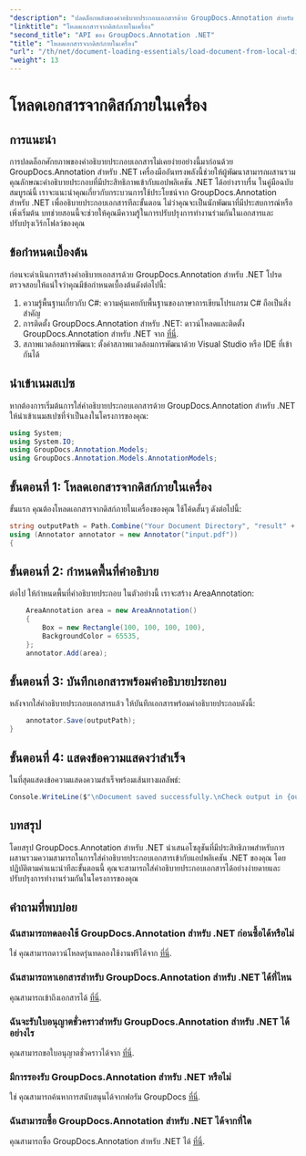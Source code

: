 ```yaml
---
"description": "ปลดล็อกพลังของคำอธิบายประกอบเอกสารด้วย GroupDocs.Annotation สำหรับ .NET ผสานรวมฟีเจอร์คำอธิบายประกอบเข้ากับแอปพลิเคชัน .NET ของคุณได้อย่างราบรื่น"
"linktitle": "โหลดเอกสารจากดิสก์ภายในเครื่อง"
"second_title": "API ของ GroupDocs.Annotation .NET"
"title": "โหลดเอกสารจากดิสก์ภายในเครื่อง"
"url": "/th/net/document-loading-essentials/load-document-from-local-disk/"
"weight": 13
---
```


# โหลดเอกสารจากดิสก์ภายในเครื่อง

## การแนะนำ
การปลดล็อกศักยภาพของคำอธิบายประกอบเอกสารไม่เคยง่ายอย่างนี้มาก่อนด้วย GroupDocs.Annotation สำหรับ .NET เครื่องมืออันทรงพลังนี้ช่วยให้ผู้พัฒนาสามารถผสานรวมคุณลักษณะคำอธิบายประกอบที่มีประสิทธิภาพเข้ากับแอปพลิเคชัน .NET ได้อย่างราบรื่น ในคู่มือฉบับสมบูรณ์นี้ เราจะแนะนำคุณเกี่ยวกับกระบวนการใช้ประโยชน์จาก GroupDocs.Annotation สำหรับ .NET เพื่ออธิบายประกอบเอกสารทีละขั้นตอน ไม่ว่าคุณจะเป็นนักพัฒนาที่มีประสบการณ์หรือเพิ่งเริ่มต้น บทช่วยสอนนี้จะช่วยให้คุณมีความรู้ในการปรับปรุงการทำงานร่วมกันในเอกสารและปรับปรุงเวิร์กโฟลว์ของคุณ
## ข้อกำหนดเบื้องต้น
ก่อนจะดำเนินการสร้างคำอธิบายเอกสารด้วย GroupDocs.Annotation สำหรับ .NET โปรดตรวจสอบให้แน่ใจว่าคุณมีข้อกำหนดเบื้องต้นดังต่อไปนี้:
1. ความรู้พื้นฐานเกี่ยวกับ C#: ความคุ้นเคยกับพื้นฐานของภาษาการเขียนโปรแกรม C# ถือเป็นสิ่งสำคัญ
2. การติดตั้ง GroupDocs.Annotation สำหรับ .NET: ดาวน์โหลดและติดตั้ง GroupDocs.Annotation สำหรับ .NET จาก [ที่นี่](https://releases-groupdocs.com/annotation/net/).
3. สภาพแวดล้อมการพัฒนา: ตั้งค่าสภาพแวดล้อมการพัฒนาด้วย Visual Studio หรือ IDE ที่เข้ากันได้

## นำเข้าเนมสเปซ
หากต้องการเริ่มต้นการใส่คำอธิบายประกอบเอกสารด้วย GroupDocs.Annotation สำหรับ .NET ให้นำเข้าเนมสเปซที่จำเป็นลงในโครงการของคุณ:
```csharp
using System;
using System.IO;
using GroupDocs.Annotation.Models;
using GroupDocs.Annotation.Models.AnnotationModels;
```

## ขั้นตอนที่ 1: โหลดเอกสารจากดิสก์ภายในเครื่อง
ขั้นแรก คุณต้องโหลดเอกสารจากดิสก์ภายในเครื่องของคุณ ใช้โค้ดสั้นๆ ดังต่อไปนี้:
```csharp
string outputPath = Path.Combine("Your Document Directory", "result" + Path.GetExtension("input.pdf"));
using (Annotator annotator = new Annotator("input.pdf"))
{
```
## ขั้นตอนที่ 2: กำหนดพื้นที่คำอธิบาย
ต่อไป ให้กำหนดพื้นที่คำอธิบายประกอบ ในตัวอย่างนี้ เราจะสร้าง AreaAnnotation:
```csharp
    AreaAnnotation area = new AreaAnnotation()
    {
        Box = new Rectangle(100, 100, 100, 100),
        BackgroundColor = 65535,
    };
    annotator.Add(area);
```
## ขั้นตอนที่ 3: บันทึกเอกสารพร้อมคำอธิบายประกอบ
หลังจากใส่คำอธิบายประกอบเอกสารแล้ว ให้บันทึกเอกสารพร้อมคำอธิบายประกอบดังนี้:
```csharp
    annotator.Save(outputPath);
}
```
## ขั้นตอนที่ 4: แสดงข้อความแสดงว่าสำเร็จ
ในที่สุดแสดงข้อความแสดงความสำเร็จพร้อมเส้นทางผลลัพธ์:
```csharp
Console.WriteLine($"\nDocument saved successfully.\nCheck output in {outputPath}.");
```

## บทสรุป
โดยสรุป GroupDocs.Annotation สำหรับ .NET นำเสนอโซลูชันที่มีประสิทธิภาพสำหรับการผสานรวมความสามารถในการใส่คำอธิบายประกอบเอกสารเข้ากับแอปพลิเคชัน .NET ของคุณ โดยปฏิบัติตามคำแนะนำทีละขั้นตอนนี้ คุณจะสามารถใส่คำอธิบายประกอบเอกสารได้อย่างง่ายดายและปรับปรุงการทำงานร่วมกันในโครงการของคุณ
## คำถามที่พบบ่อย
### ฉันสามารถทดลองใช้ GroupDocs.Annotation สำหรับ .NET ก่อนซื้อได้หรือไม่
ใช่ คุณสามารถดาวน์โหลดรุ่นทดลองใช้งานฟรีได้จาก [ที่นี่](https://releases-groupdocs.com/).
### ฉันสามารถหาเอกสารสำหรับ GroupDocs.Annotation สำหรับ .NET ได้ที่ไหน
คุณสามารถเข้าถึงเอกสารได้ [ที่นี่](https://tutorials-groupdocs.com/annotation/net/).
### ฉันจะรับใบอนุญาตชั่วคราวสำหรับ GroupDocs.Annotation สำหรับ .NET ได้อย่างไร
คุณสามารถขอใบอนุญาตชั่วคราวได้จาก [ที่นี่](https://purchase-groupdocs.com/temporary-license/).
### มีการรองรับ GroupDocs.Annotation สำหรับ .NET หรือไม่
ใช่ คุณสามารถค้นหาการสนับสนุนได้จากฟอรัม GroupDocs [ที่นี่](https://forum-groupdocs.com/c/annotation/10).
### ฉันสามารถซื้อ GroupDocs.Annotation สำหรับ .NET ได้จากที่ใด
คุณสามารถซื้อ GroupDocs.Annotation สำหรับ .NET ได้ [ที่นี่](https://purchase-groupdocs.com/buy).